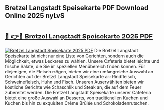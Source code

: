 ## Bretzel Langstadt Speisekarte PDF Download Online 2025 nyLvS

# <h2><a href="http://gcb6jx9.nevu.top/?p=Bretzel+Langstadt+Speisekarte">🔗 👉🔴 Bretzel Langstadt Speisekarte 2025 PDF</a></h2>

[![Bretzel Langstadt Speisekarte 2025 PDF](https://i.imgur.com/dBaPXMq.png)](http://gcb6jx9.nevu.top/?p=Bretzel+Langstadt+Speisekarte)
Die Bretzel Langstadt Speisekarte ist nicht nur eine Liste von Gerichten, sondern auch die Möglichkeit, etwas Leckeres zu wählen. Unsere Cafeteria bietet leichte und frische Salate, die Sie im speziellen Menübereich finden können. Für diejenigen, die Fleisch mögen, bieten wir eine umfangreiche Auswahl an Gerichten auf der Bretzel Langstadt Speisekarte an: Rindfleisch, Schweinefleisch, Huhn und Fisch. Unseren Auserwählten bieten wir köstliche Gerichte wie Schaschlik und Steak an, die auf dem Feuer zubereitet werden. Die Bretzel Langstadt Speisekarte unserer Cafeteria bietet eine große Auswahl an Desserts, von traditionellen Kuchen und Kuchen bis hin zu exquisiten Crème Brûlée und Schokoladenrutschen.
